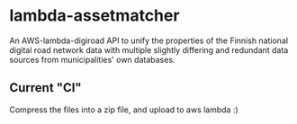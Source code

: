 # lambda-assetmatcher
An AWS-lambda-digiroad API to unify the properties of the Finnish national digital road network data with multiple slightly differing and redundant data sources from municipalities' own databases.

## Current "CI"
Compress the files into a zip file, and upload to aws lambda :)
